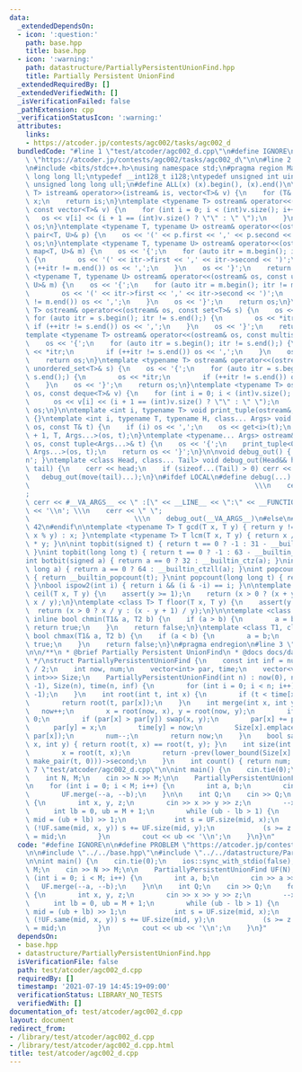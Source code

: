 ```yaml
---
data:
  _extendedDependsOn:
  - icon: ':question:'
    path: base.hpp
    title: base.hpp
  - icon: ':warning:'
    path: datastructure/PartiallyPersistentUnionFind.hpp
    title: Partially Persistent UnionFind
  _extendedRequiredBy: []
  _extendedVerifiedWith: []
  _isVerificationFailed: false
  _pathExtension: cpp
  _verificationStatusIcon: ':warning:'
  attributes:
    links:
    - https://atcoder.jp/contests/agc002/tasks/agc002_d
  bundledCode: "#line 1 \"test/atcoder/agc002_d.cpp\"\n#define IGNORE\n\n#define PROBLEM\
    \ \"https://atcoder.jp/contests/agc002/tasks/agc002_d\"\n\n#line 2 \"base.hpp\"\
    \n#include <bits/stdc++.h>\nusing namespace std;\n#pragma region Macros\ntypedef\
    \ long long ll;\ntypedef __int128_t i128;\ntypedef unsigned int uint;\ntypedef\
    \ unsigned long long ull;\n#define ALL(x) (x).begin(), (x).end()\n\ntemplate <typename\
    \ T> istream& operator>>(istream& is, vector<T>& v) {\n    for (T& x : v) is >>\
    \ x;\n    return is;\n}\ntemplate <typename T> ostream& operator<<(ostream& os,\
    \ const vector<T>& v) {\n    for (int i = 0; i < (int)v.size(); i++) {\n     \
    \   os << v[i] << (i + 1 == (int)v.size() ? \"\" : \" \");\n    }\n    return\
    \ os;\n}\ntemplate <typename T, typename U> ostream& operator<<(ostream& os, const\
    \ pair<T, U>& p) {\n    os << '(' << p.first << ',' << p.second << ')';\n    return\
    \ os;\n}\ntemplate <typename T, typename U> ostream& operator<<(ostream& os, const\
    \ map<T, U>& m) {\n    os << '{';\n    for (auto itr = m.begin(); itr != m.end();)\
    \ {\n        os << '(' << itr->first << ',' << itr->second << ')';\n        if\
    \ (++itr != m.end()) os << ',';\n    }\n    os << '}';\n    return os;\n}\ntemplate\
    \ <typename T, typename U> ostream& operator<<(ostream& os, const unordered_map<T,\
    \ U>& m) {\n    os << '{';\n    for (auto itr = m.begin(); itr != m.end();) {\n\
    \        os << '(' << itr->first << ',' << itr->second << ')';\n        if (++itr\
    \ != m.end()) os << ',';\n    }\n    os << '}';\n    return os;\n}\ntemplate <typename\
    \ T> ostream& operator<<(ostream& os, const set<T>& s) {\n    os << '{';\n   \
    \ for (auto itr = s.begin(); itr != s.end();) {\n        os << *itr;\n       \
    \ if (++itr != s.end()) os << ',';\n    }\n    os << '}';\n    return os;\n}\n\
    template <typename T> ostream& operator<<(ostream& os, const multiset<T>& s) {\n\
    \    os << '{';\n    for (auto itr = s.begin(); itr != s.end();) {\n        os\
    \ << *itr;\n        if (++itr != s.end()) os << ',';\n    }\n    os << '}';\n\
    \    return os;\n}\ntemplate <typename T> ostream& operator<<(ostream& os, const\
    \ unordered_set<T>& s) {\n    os << '{';\n    for (auto itr = s.begin(); itr !=\
    \ s.end();) {\n        os << *itr;\n        if (++itr != s.end()) os << ',';\n\
    \    }\n    os << '}';\n    return os;\n}\ntemplate <typename T> ostream& operator<<(ostream&\
    \ os, const deque<T>& v) {\n    for (int i = 0; i < (int)v.size(); i++) {\n  \
    \      os << v[i] << (i + 1 == (int)v.size() ? \"\" : \" \");\n    }\n    return\
    \ os;\n}\n\ntemplate <int i, typename T> void print_tuple(ostream&, const T&)\
    \ {}\ntemplate <int i, typename T, typename H, class... Args> void print_tuple(ostream&\
    \ os, const T& t) {\n    if (i) os << ',';\n    os << get<i>(t);\n    print_tuple<i\
    \ + 1, T, Args...>(os, t);\n}\ntemplate <typename... Args> ostream& operator<<(ostream&\
    \ os, const tuple<Args...>& t) {\n    os << '{';\n    print_tuple<0, tuple<Args...>,\
    \ Args...>(os, t);\n    return os << '}';\n}\n\nvoid debug_out() { cerr << '\\\
    n'; }\ntemplate <class Head, class... Tail> void debug_out(Head&& head, Tail&&...\
    \ tail) {\n    cerr << head;\n    if (sizeof...(Tail) > 0) cerr << \", \";\n \
    \   debug_out(move(tail)...);\n}\n#ifdef LOCAL\n#define debug(...)           \
    \                                                        \\\n    cerr << \" \"\
    ;                                                                     \\\n   \
    \ cerr << #__VA_ARGS__ << \" :[\" << __LINE__ << \":\" << __FUNCTION__ << \"]\"\
    \ << '\\n'; \\\n    cerr << \" \";                                           \
    \                          \\\n    debug_out(__VA_ARGS__)\n#else\n#define debug(...)\
    \ 42\n#endif\n\ntemplate <typename T> T gcd(T x, T y) { return y != 0 ? gcd(y,\
    \ x % y) : x; }\ntemplate <typename T> T lcm(T x, T y) { return x / gcd(x, y)\
    \ * y; }\n\nint topbit(signed t) { return t == 0 ? -1 : 31 - __builtin_clz(t);\
    \ }\nint topbit(long long t) { return t == 0 ? -1 : 63 - __builtin_clzll(t); }\n\
    int botbit(signed a) { return a == 0 ? 32 : __builtin_ctz(a); }\nint botbit(long\
    \ long a) { return a == 0 ? 64 : __builtin_ctzll(a); }\nint popcount(signed t)\
    \ { return __builtin_popcount(t); }\nint popcount(long long t) { return __builtin_popcountll(t);\
    \ }\nbool ispow2(int i) { return i && (i & -i) == i; }\n\ntemplate <class T> T\
    \ ceil(T x, T y) {\n    assert(y >= 1);\n    return (x > 0 ? (x + y - 1) / y :\
    \ x / y);\n}\ntemplate <class T> T floor(T x, T y) {\n    assert(y >= 1);\n  \
    \  return (x > 0 ? x / y : (x - y + 1) / y);\n}\n\ntemplate <class T1, class T2>\
    \ inline bool chmin(T1& a, T2 b) {\n    if (a > b) {\n        a = b;\n       \
    \ return true;\n    }\n    return false;\n}\ntemplate <class T1, class T2> inline\
    \ bool chmax(T1& a, T2 b) {\n    if (a < b) {\n        a = b;\n        return\
    \ true;\n    }\n    return false;\n}\n#pragma endregion\n#line 3 \"datastructure/PartiallyPersistentUnionFind.hpp\"\
    \n\n/**\n * @brief Partially Persistent UnionFind\n * @docs docs/datastructure/PartiallyPersistentUnionFind.md\n\
    \ */\nstruct PartiallyPersistentUnionFind {\n    const int inf = numeric_limits<int>::max()\
    \ / 2;\n    int now, num;\n    vector<int> par, time;\n    vector<vector<pair<int,\
    \ int>>> Size;\n    PartiallyPersistentUnionFind(int n) : now(0), num(n), par(n,\
    \ -1), Size(n), time(n, inf) {\n        for (int i = 0; i < n; i++) Size[i].emplace_back(0,\
    \ -1);\n    }\n    int root(int t, int x) {\n        if (t < time[x]) return x;\n\
    \        return root(t, par[x]);\n    }\n    int merge(int x, int y) {\n     \
    \   now++;\n        x = root(now, x), y = root(now, y);\n        if (x == y) return\
    \ 0;\n        if (par[x] > par[y]) swap(x, y);\n        par[x] += par[y];\n  \
    \      par[y] = x;\n        time[y] = now;\n        Size[x].emplace_back(now,\
    \ par[x]);\n        num--;\n        return now;\n    }\n    bool same(int t, int\
    \ x, int y) { return root(t, x) == root(t, y); }\n    int size(int t, int x) {\n\
    \        x = root(t, x);\n        return -prev(lower_bound(Size[x].begin(), Size[x].end(),\
    \ make_pair(t, 0)))->second;\n    }\n    int count() { return num; }\n};\n#line\
    \ 7 \"test/atcoder/agc002_d.cpp\"\n\nint main() {\n    cin.tie(0);\n    ios::sync_with_stdio(false);\n\
    \    int N, M;\n    cin >> N >> M;\n\n    PartiallyPersistentUnionFind UF(N);\n\
    \n    for (int i = 0; i < M; i++) {\n        int a, b;\n        cin >> a >> b;\n\
    \        UF.merge(--a, --b);\n    }\n\n    int Q;\n    cin >> Q;\n    for (; Q--;)\
    \ {\n        int x, y, z;\n        cin >> x >> y >> z;\n        --x, --y;\n  \
    \      int lb = 0, ub = M + 1;\n        while (ub - lb > 1) {\n            int\
    \ mid = (ub + lb) >> 1;\n            int s = UF.size(mid, x);\n            if\
    \ (!UF.same(mid, x, y)) s += UF.size(mid, y);\n            (s >= z ? ub : lb)\
    \ = mid;\n        }\n        cout << ub << '\\n';\n    }\n}\n"
  code: "#define IGNORE\n\n#define PROBLEM \"https://atcoder.jp/contests/agc002/tasks/agc002_d\"\
    \n\n#include \"../../base.hpp\"\n#include \"../../datastructure/PartiallyPersistentUnionFind.hpp\"\
    \n\nint main() {\n    cin.tie(0);\n    ios::sync_with_stdio(false);\n    int N,\
    \ M;\n    cin >> N >> M;\n\n    PartiallyPersistentUnionFind UF(N);\n\n    for\
    \ (int i = 0; i < M; i++) {\n        int a, b;\n        cin >> a >> b;\n     \
    \   UF.merge(--a, --b);\n    }\n\n    int Q;\n    cin >> Q;\n    for (; Q--;)\
    \ {\n        int x, y, z;\n        cin >> x >> y >> z;\n        --x, --y;\n  \
    \      int lb = 0, ub = M + 1;\n        while (ub - lb > 1) {\n            int\
    \ mid = (ub + lb) >> 1;\n            int s = UF.size(mid, x);\n            if\
    \ (!UF.same(mid, x, y)) s += UF.size(mid, y);\n            (s >= z ? ub : lb)\
    \ = mid;\n        }\n        cout << ub << '\\n';\n    }\n}"
  dependsOn:
  - base.hpp
  - datastructure/PartiallyPersistentUnionFind.hpp
  isVerificationFile: false
  path: test/atcoder/agc002_d.cpp
  requiredBy: []
  timestamp: '2021-07-19 14:45:19+09:00'
  verificationStatus: LIBRARY_NO_TESTS
  verifiedWith: []
documentation_of: test/atcoder/agc002_d.cpp
layout: document
redirect_from:
- /library/test/atcoder/agc002_d.cpp
- /library/test/atcoder/agc002_d.cpp.html
title: test/atcoder/agc002_d.cpp
---
```

